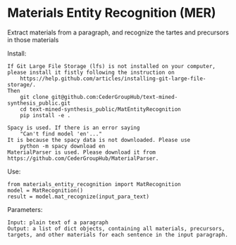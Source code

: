 # Materials Entity Recognition (MER)

Extract materials from a paragraph, and recognize the tartes and precursors in those materials  

Install:  

	If Git Large File Storage (lfs) is not installed on your computer, please install it fistly following the instruction on
		https://help.github.com/articles/installing-git-large-file-storage/.
	Then
		git clone git@github.com:CederGroupHub/text-mined-synthesis_public.git
		cd text-mined-synthesis_public/MatEntityRecognition
		pip install -e .
	
	Spacy is used. If there is an error saying 
	    "Can't find model 'en'..." 
	It is because the spacy data is not downloaded. Please use
	    python -m spacy download en
	MaterialParser is used. Please download it from https://github.com/CederGroupHub/MaterialParser.

Use:

	from materials_entity_recognition import MatRecognition   
	model = MatRecognition()  
	result = model.mat_recognize(input_para_text)  

Parameters:

	Input: plain text of a paragraph  
	Output: a list of dict objects, containing all materials, precursors, targets, and other materials for each sentence in the input paragraph.  

